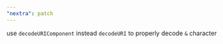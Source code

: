 ```yaml
---
"nextra": patch
---
```


use `decodeURIComponent` instead `decodeURI` to properly decode `&` character
